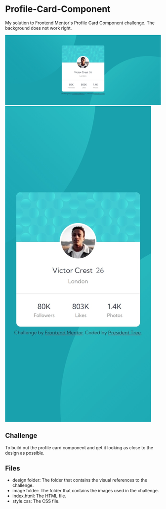 # Profile-Card-Component
My solution to Frontend Mentor's Profile Card Component challenge. The background does not work right.

![Desktop](https://raw.githubusercontent.com/PresidentTree/Profile-Card-Component/main/Profile%20Card%20Component%201.jpeg)
![Mobile](https://raw.githubusercontent.com/PresidentTree/Profile-Card-Component/main/Profile%20Card%20Component%202.jpeg)

## Challenge
To build out the profile card component and get it looking as close to the design as possible. 

## Files
- design folder: The folder that contains the visual references to the challenge.
- image folder: The folder that contains the images used in the challenge.
- index.html: The HTML file.
- style.css: The CSS file.
